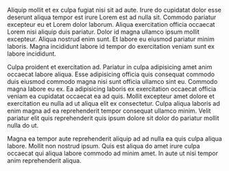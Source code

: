 Aliquip mollit et ex culpa fugiat nisi sit ad aute. Irure do cupidatat dolor esse deserunt aliqua tempor est irure Lorem est ad nulla sit. Commodo pariatur excepteur eu et Lorem dolor laborum. Aliqua exercitation officia occaecat Lorem nisi aliquip duis pariatur. Dolor id magna ullamco ipsum mollit excepteur. Aliqua nostrud enim sunt. Et labore eu eiusmod pariatur minim laboris. Magna incididunt labore id tempor do exercitation veniam sunt ex labore incididunt.

Culpa proident et exercitation ad. Pariatur in culpa adipisicing amet anim occaecat labore aliqua. Esse adipisicing officia quis consequat commodo duis eiusmod commodo magna nisi sunt officia ullamco sint eu. Commodo magna labore eu ex. Ea adipisicing laboris ex exercitation occaecat officia veniam ea cupidatat occaecat ea ad quis. Mollit excepteur amet dolore et exercitation eu nulla ad ut aliqua elit ex consectetur. Culpa aliqua laboris ad enim magna ad ea reprehenderit tempor consequat ullamco minim. Velit pariatur elit quis reprehenderit quis ipsum dolore sit dolor do pariatur mollit nulla do ut.

Magna ea tempor aute reprehenderit aliquip ad ad nulla ea quis culpa aliqua labore. Mollit non nostrud ipsum. Quis est aliqua do amet irure culpa occaecat qui aliqua labore commodo ad minim amet. In aute ut nisi tempor anim reprehenderit aliqua.